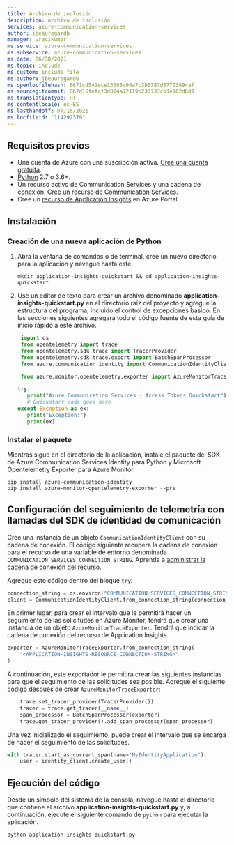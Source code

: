 ```yaml
---
title: Archivo de inclusión
description: archivo de inclusión
services: azure-communication-services
author: jbeauregardb
manager: vravikumar
ms.service: azure-communication-services
ms.subservice: azure-communication-services
ms.date: 06/30/2021
ms.topic: include
ms.custom: include file
ms.author: jbeauregardb
ms.openlocfilehash: 6671cd542ece13385c99a7c3b5787d37703894af
ms.sourcegitcommit: 8b7d16fefcf3d024a72119b233733cb3e962d6d9
ms.translationtype: HT
ms.contentlocale: es-ES
ms.lasthandoff: 07/16/2021
ms.locfileid: "114292379"
---
```

## <a name="prerequisites"></a>Requisitos previos

- Una cuenta de Azure con una suscripción activa. [Cree una cuenta gratuita](https://azure.microsoft.com/free/?WT.mc_id=A261C142F).
- [Python](https://www.python.org/downloads/) 2.7 o 3.6+.
- Un recurso activo de Communication Services y una cadena de conexión. [Cree un recurso de Communication Services](../create-communication-resource.md).
- Cree un [recurso de Application Insights](../../../azure-monitor/app/create-new-resource.md) en Azure Portal.

## <a name="setting-up"></a>Instalación

### <a name="create-a-new-python-application"></a>Creación de una nueva aplicación de Python

1. Abra la ventana de comandos o de terminal, cree un nuevo directorio para la aplicación y navegue hasta este.

   ```console
   mkdir application-insights-quickstart && cd application-insights-quickstart
   ```

1. Use un editor de texto para crear un archivo denominado **application-insights-quickstart.py** en el directorio raíz del proyecto y agregue la estructura del programa, incluido el control de excepciones básico. En las secciones siguientes agregará todo el código fuente de esta guía de inicio rápido a este archivo.

   ```python
    import os
    from opentelemetry import trace
    from opentelemetry.sdk.trace import TracerProvider
    from opentelemetry.sdk.trace.export import BatchSpanProcessor
    from azure.communication.identity import CommunicationIdentityClient, CommunicationUserIdentifier

    from azure.monitor.opentelemetry.exporter import AzureMonitorTraceExporter

   try:
      print("Azure Communication Services - Access Tokens Quickstart")
      # Quickstart code goes here
   except Exception as ex:
      print("Exception:")
      print(ex)
   ```

### <a name="install-the-package"></a>Instalar el paquete

Mientras sigue en el directorio de la aplicación, instale el paquete del SDK de Azure Communication Services Identity para Python y Microsoft Opentelemetry Exporter para Azure Monitor.

```console
pip install azure-communication-identity
pip install azure-monitor-opentelemetry-exporter --pre
```

## <a name="setting-up-the-telemetry-tracer-with-communication-identity-sdk-calls"></a>Configuración del seguimiento de telemetría con llamadas del SDK de identidad de comunicación

Cree una instancia de un objeto `CommunicationIdentityClient` con su cadena de conexión. El código siguiente recupera la cadena de conexión para el recurso de una variable de entorno denominada `COMMUNICATION_SERVICES_CONNECTION_STRING`. Aprenda a [administrar la cadena de conexión del recurso](../create-communication-resource.md#store-your-connection-string).

Agregue este código dentro del bloque `try`:

```python
connection_string = os.environ["COMMUNICATION_SERVICES_CONNECTION_STRING"]
client = CommunicationIdentityClient.from_connection_string(connection_string)
```

En primer lugar, para crear el intervalo que le permitirá hacer un seguimiento de las solicitudes en Azure Monitor, tendrá que crear una instancia de un objeto `AzureMonitorTraceExporter`. Tendrá que indicar la cadena de conexión del recurso de Application Insights.

```python
exporter = AzureMonitorTraceExporter.from_connection_string(
    "<APPLICATION-INSIGHTS-RESOURCE-CONNECTION-STRING>"
)
```

A continuación, este exportador le permitirá crear las siguientes instancias para que el seguimiento de las solicitudes sea posible. Agregue el siguiente código después de crear `AzureMonitorTraceExporter`:

```python
    trace.set_tracer_provider(TracerProvider())
    tracer = trace.get_tracer(__name__)
    span_processor = BatchSpanProcessor(exporter)
    trace.get_tracer_provider().add_span_processor(span_processor)
```
Una vez inicializado el seguimiento, puede crear el intervalo que se encarga de hacer el seguimiento de las solicitudes.

```python
with tracer.start_as_current_span(name="MyIdentityApplication"):
    user = identity_client.create_user()
```

## <a name="run-the-code"></a>Ejecución del código

Desde un símbolo del sistema de la consola, navegue hasta el directorio que contiene el archivo **application-insights-quickstart.py** y, a continuación, ejecute el siguiente comando de `python` para ejecutar la aplicación.

```console
python application-insights-quickstart.py
```